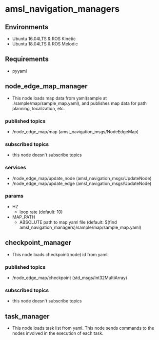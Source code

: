 # amsl_navigation_managers

## Environments
- Ubuntu 16.04LTS & ROS Kinetic
- Ubuntu 18.04LTS & ROS Melodic

## Requirements
- pyyaml

## node_edge_map_manager
- This node loads map data from yaml(sample at ./sample/map/sample_map.yaml), and publishes map data for path planning, localization, etc.
### published topics
  - /node_edge_map/map (amsl_navigation_msgs/NodeEdgeMap)
### subscribed topics
  - this node doesn't subscribe topics
### services
  - /node_edge_map/update_node (amsl_navigation_msgs/UpdateNode)
  - /node_edge_map/update_edge (amsl_navigation_msgs/UpdateNode)
### params 
- HZ
  - loop rate (default: 10)
- MAP_PATH
  - ABSOLUTE path to map yaml file (default: $(find amsl_navigation_managers)/sample/map/sample_map.yaml)

## checkpoint_manager
- This node loads checkpoint(node) id from yaml. 
### published topics
  - /node_edge_map/checkpoint (std_msgs/Int32MultiArray)
### subscribed topics
  - this node doesn't subscribe topics

## task_manager
- This node loads task list from yaml. This node sends commands to the nodes involved in the execution of each task.

